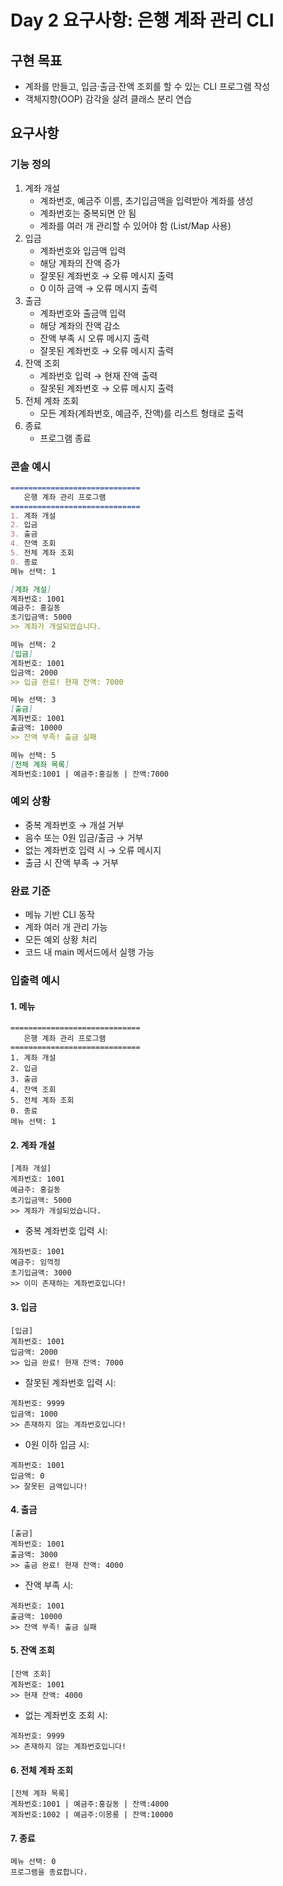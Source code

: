 # Day 2 요구사항: 은행 계좌 관리 CLI

## 구현 목표
-	계좌를 만들고, 입금·출금·잔액 조회를 할 수 있는 CLI 프로그램 작성
-	객체지향(OOP) 감각을 살려 클래스 분리 연습

## 요구사항
### 기능 정의
1.	계좌 개설
      -	계좌번호, 예금주 이름, 초기입금액을 입력받아 계좌를 생성
      -	계좌번호는 중복되면 안 됨
      -	계좌를 여러 개 관리할 수 있어야 함 (List/Map 사용)
2.	입금
      -	계좌번호와 입금액 입력
      -	해당 계좌의 잔액 증가
      -	잘못된 계좌번호 → 오류 메시지 출력
      -	0 이하 금액 → 오류 메시지 출력
3.	출금
      -	계좌번호와 출금액 입력
      -	해당 계좌의 잔액 감소
      -	잔액 부족 시 오류 메시지 출력
      -	잘못된 계좌번호 → 오류 메시지 출력
4.	잔액 조회
      -	계좌번호 입력 → 현재 잔액 출력
      -	잘못된 계좌번호 → 오류 메시지 출력
5.	전체 계좌 조회
      -	모든 계좌(계좌번호, 예금주, 잔액)를 리스트 형태로 출력
6.	종료
      -	프로그램 종료

### 콘솔 예시
```markdown
=============================
   은행 계좌 관리 프로그램
=============================
1. 계좌 개설
2. 입금
3. 출금
4. 잔액 조회
5. 전체 계좌 조회
0. 종료
메뉴 선택: 1

[계좌 개설]
계좌번호: 1001
예금주: 홍길동
초기입금액: 5000
>> 계좌가 개설되었습니다.

메뉴 선택: 2
[입금]
계좌번호: 1001
입금액: 2000
>> 입금 완료! 현재 잔액: 7000

메뉴 선택: 3
[출금]
계좌번호: 1001
출금액: 10000
>> 잔액 부족! 출금 실패

메뉴 선택: 5
[전체 계좌 목록]
계좌번호:1001 | 예금주:홍길동 | 잔액:7000
```
### 예외 상황
   -	중복 계좌번호 → 개설 거부
   -	음수 또는 0원 입금/출금 → 거부
   -	없는 계좌번호 입력 시 → 오류 메시지
   -	출금 시 잔액 부족 → 거부

### 완료 기준
   -	메뉴 기반 CLI 동작
   -	계좌 여러 개 관리 가능
   -	모든 예외 상황 처리
   -	코드 내 main 메서드에서 실행 가능

### 입출력 예시
#### 1. 메뉴 
```
=============================
   은행 계좌 관리 프로그램
=============================
1. 계좌 개설
2. 입금
3. 출금
4. 잔액 조회
5. 전체 계좌 조회
0. 종료
메뉴 선택: 1
```
#### 2. 계좌 개설
```
[계좌 개설]
계좌번호: 1001
예금주: 홍길동
초기입금액: 5000
>> 계좌가 개설되었습니다.
```
- 중복 계좌번호 입력 시:
```
계좌번호: 1001
예금주: 임꺽정
초기입금액: 3000
>> 이미 존재하는 계좌번호입니다!
```
#### 3. 입금
```
[입금]
계좌번호: 1001
입금액: 2000
>> 입금 완료! 현재 잔액: 7000
```
- 잘못된 계좌번호 입력 시:
```
계좌번호: 9999
입금액: 1000
>> 존재하지 않는 계좌번호입니다!
```
- 0원 이하 입금 시:
```
계좌번호: 1001
입금액: 0
>> 잘못된 금액입니다!
```
#### 4. 출금
```
[출금]
계좌번호: 1001
출금액: 3000
>> 출금 완료! 현재 잔액: 4000
```
- 잔액 부족 시:
```
계좌번호: 1001
출금액: 10000
>> 잔액 부족! 출금 실패
```
#### 5. 잔액 조회
```
[잔액 조회]
계좌번호: 1001
>> 현재 잔액: 4000
```
- 없는 계좌번호 조회 시:
```
계좌번호: 9999
>> 존재하지 않는 계좌번호입니다!
```
#### 6. 전체 계좌 조회
```
[전체 계좌 목록]
계좌번호:1001 | 예금주:홍길동 | 잔액:4000
계좌번호:1002 | 예금주:이몽룡 | 잔액:10000
```
#### 7. 종료
```
메뉴 선택: 0
프로그램을 종료합니다.
```